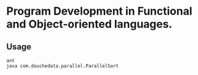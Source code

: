 Program Development in Functional and Object-oriented languages.
================================================================

Usage
-----
    ant
    java com.douchedata.parallel.ParallelSort


